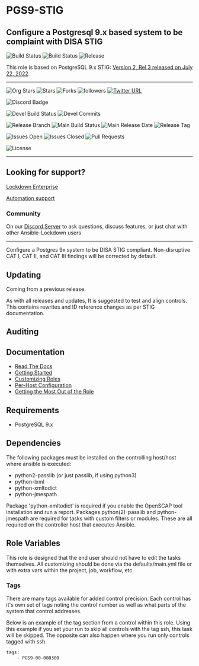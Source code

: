 # PGS9-STIG

## Configure a Postgresql 9.x based system to be complaint with DISA STIG

![Build Status](https://img.shields.io/github/workflow/status/ansible-lockdown/POSTGRES-9-STIG/CommunityToDevel?label=Devel%20Build%20Status&style=plastic)
![Build Status](https://img.shields.io/github/workflow/status/ansible-lockdown/POSTGRES-9-STIG/DevelToMaster?label=Main%20Build%20Status&style=plastic)
![Release](https://img.shields.io/github/v/release/ansible-lockdown/POSTGRES-9-STIG?style=plastic)



This role is based on PostgreSQL 9.x STIG: [Version 2, Rel 3 released on July 22, 2022](https://dl.dod.cyber.mil/wp-content/uploads/stigs/zip/U_PGS_SQL_9-x_V2R3_STIG.zip).

---

![Org Stars](https://img.shields.io/github/stars/ansible-lockdown?label=Org%20Stars&style=social)
![Stars](https://img.shields.io/github/stars/ansible-lockdown/POSTGRES-9-STIG?label=Repo%20Stars&style=social)
![Forks](https://img.shields.io/github/forks/ansible-lockdown/POSTGRES-9-STIG?style=social)
![followers](https://img.shields.io/github/followers/ansible-lockdown?style=social)
[![Twitter URL](https://img.shields.io/twitter/url/https/twitter.com/AnsibleLockdown.svg?style=social&label=Follow%20%40AnsibleLockdown)](https://twitter.com/AnsibleLockdown)

![Discord Badge](https://img.shields.io/discord/925818806838919229?logo=discord)

![Devel Build Status](https://img.shields.io/github/actions/workflow/status/ansible-lockdown/POSTGRES-9-STIG/linux_benchmark_testing.yml?label=Devel%20Build%20Status)
![Devel Commits](https://img.shields.io/github/commit-activity/m/ansible-lockdown/POSTGRES-9-STIG/devel?color=dark%20green&label=Devel%20Branch%20commits)

![Release Branch](https://img.shields.io/badge/Release%20Branch-Main-brightgreen)
![Main Build Status](https://img.shields.io/github/actions/workflow/status/ansible-lockdown/POSTGRES-9-STIG/linux_benchmark_testing.yml?label=Build%20Status)
![Main Release Date](https://img.shields.io/github/release-date/ansible-lockdown/POSTGRES-9-STIG?label=Release%20Date)
![Release Tag](https://img.shields.io/github/v/tag/ansible-lockdown/POSTGRES-9-STIG?label=Release%20Tag&&color=success)

![Issues Open](https://img.shields.io/github/issues-raw/ansible-lockdown/POSTGRES-9-STIG?label=Open%20Issues)
![Issues Closed](https://img.shields.io/github/issues-closed-raw/ansible-lockdown/POSTGRES-9-STIG?label=Closed%20Issues&&color=success)
![Pull Requests](https://img.shields.io/github/issues-pr/ansible-lockdown/POSTGRES-9-STIG?label=Pull%20Requests)

![License](https://img.shields.io/github/license/ansible-lockdown/POSTGRES-9-STIG?label=License)

---

## Looking for support?

[Lockdown Enterprise](https://www.lockdownenterprise.com)

[Automation support](https://www.mindpointgroup.com/cybersecurity-products/ansible-counselor)

### Community

On our [Discord Server](https://discord.io/ansible-lockdown) to ask questions, discuss features, or just chat with other Ansible-Lockdown users

---

Configure a Postgres 9x system to be DISA STIG compliant.
Non-disruptive CAT I, CAT II, and CAT III findings will be corrected by default.


## Updating

Coming from a previous release.

As with all releases and updates, It is suggested to test and align controls.
This contains rewrites and ID reference changes as per STIG documentation.

## Auditing


## Documentation

- [Read The Docs](https://ansible-lockdown.readthedocs.io/en/latest/)
- [Getting Started](https://www.lockdownenterprise.com/docs/getting-started-with-lockdown)
- [Customizing Roles](https://www.lockdownenterprise.com/docs/customizing-lockdown-enterprise)
- [Per-Host Configuration](https://www.lockdownenterprise.com/docs/per-host-lockdown-enterprise-configuration)
- [Getting the Most Out of the Role](https://www.lockdownenterprise.com/docs/get-the-most-out-of-lockdown-enterprise)

## Requirements

- PostgreSQL 9.x

## Dependencies

The following packages must be installed on the controlling host/host where ansible is executed:

- python2-passlib (or just passlib, if using python3)
- python-lxml
- python-xmltodict
- python-jmespath

Package 'python-xmltodict' is required if you enable the OpenSCAP tool installation and run a report. Packages python(2)-passlib and python-jmespath are required for tasks with custom filters or modules. These are all required on the controller host that executes Ansible.

## Role Variables

This role is designed that the end user should not have to edit the tasks themselves. All customizing should be done via the defaults/main.yml file or with extra vars within the project, job, workflow, etc.

### Tags

There are many tags available for added control precision. Each control has it's own set of tags noting the control number as well as what parts of the system that control addresses.

Below is an example of the tag section from a control within this role. Using this example if you set your run to skip all controls with the tag ssh, this task will be skipped. The
opposite can also happen where you run only controls tagged with ssh.

```sh
tags:
    - PGS9-00-000300
```
